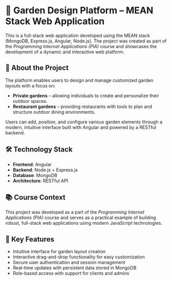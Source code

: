 # 🌿 Garden Design Platform – MEAN Stack Web Application

This is a full-stack web application developed using the MEAN stack (MongoDB, Express.js, Angular, Node.js). The project was created as part of the *Programming Internet Applications (PIA)* course and showcases the development of a dynamic and interactive web platform.

## 🌱 About the Project

The platform enables users to design and manage customized garden layouts with a focus on:

- **Private gardens** – allowing individuals to create and personalize their outdoor spaces.  
- **Restaurant gardens** – providing restaurants with tools to plan and structure outdoor dining environments.

Users can add, position, and configure various garden elements through a modern, intuitive interface built with Angular and powered by a RESTful backend.

## 🛠️ Technology Stack

- **Frontend**: Angular  
- **Backend**: Node.js + Express.js  
- **Database**: MongoDB  
- **Architecture**: RESTful API

## 📚 Course Context

This project was developed as a part of the *Programming Internet Applications (PIA)* course and serves as a practical example of building robust, full-stack web applications using modern JavaScript technologies.

## 📸 Key Features

- Intuitive interface for garden layout creation  
- Interactive drag-and-drop functionality for easy customization  
- Secure user authentication and session management  
- Real-time updates with persistent data stored in MongoDB  
- Role-based access with support for clients and admins
